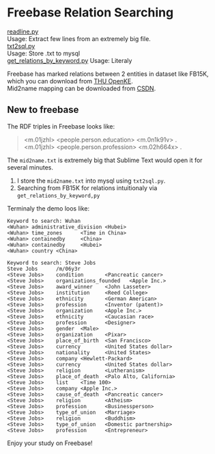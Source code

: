 # Freebase Relation Searching

[readline.py](https://github.com/zecoo/mini_tools/blob/master/readline.py)   
Usage: Extract few lines from an extremely big file.   
[txt2sql.py](https://github.com/zecoo/mini_tools/blob/master/txt2sql.py)    
Usage: Store .txt to mysql   
[get_relations_by_keyword.py](https://github.com/zecoo/freebase_structure/blob/master/get_relations_by_keyword.py)
Usage: Literaly   

Freebase has marked relations between 2 entities in dataset like FB15K, which you can download from [THU OpenKE](https://github.com/thunlp/OpenKE).   
Mid2name mapping can be downloaded from [CSDN](https://download.csdn.net/download/guotong1988/9865898).

## New to freebase
The RDF triples in Freebase looks like:    
> <m.01jzhl>  <people.person.education>   <m.0n1k91v> .  
> <m.01jzhl>  <people.person.profession>  <m.02h664x> .  
   
The `mid2name.txt` is extremely big that Sublime Text would open it for several minutes.    
1. I store the `mid2name.txt` into mysql using `txt2sql.py`.
2. Searching from FB15K for relations intuitionaly via `get_relations_by_keyword,py`
   
Terminaly the demo loos like:   
```
Keyword to search: Wuhan
<Wuhan> administrative_division <Hubei>
<Wuhan> time_zones      <Time in China>
<Wuhan> containedby     <China>
<Wuhan> containedby     <Hubei>
<Wuhan> country <China>
```   
```
Keyword to search: Steve Jobs
Steve Jobs      /m/06y3r
<Steve Jobs>    condition       <Pancreatic cancer>
<Steve Jobs>    organizations_founded   <Apple Inc.>
<Steve Jobs>    award_winner    <John Lasseter>
<Steve Jobs>    institution     <Reed College>
<Steve Jobs>    ethnicity       <German American>
<Steve Jobs>    profession      <Inventor (patent)>
<Steve Jobs>    organization    <Apple Inc.>
<Steve Jobs>    ethnicity       <Caucasian race>
<Steve Jobs>    profession      <Designer>
<Steve Jobs>    gender  <Male>
<Steve Jobs>    organization    <Pixar>
<Steve Jobs>    place_of_birth  <San Francisco>
<Steve Jobs>    currency        <United States dollar>
<Steve Jobs>    nationality     <United States>
<Steve Jobs>    company <Hewlett-Packard>
<Steve Jobs>    currency        <United States dollar>
<Steve Jobs>    religion        <Lutheranism>
<Steve Jobs>    place_of_death  <Palo Alto, California>
<Steve Jobs>    list    <Time 100>
<Steve Jobs>    company <Apple Inc.>
<Steve Jobs>    cause_of_death  <Pancreatic cancer>
<Steve Jobs>    religion        <Atheism>
<Steve Jobs>    profession      <Businessperson>
<Steve Jobs>    type_of_union   <Marriage>
<Steve Jobs>    religion        <Buddhism>
<Steve Jobs>    type_of_union   <Domestic partnership>
<Steve Jobs>    profession      <Entrepreneur>
```
  
Enjoy your study on Freebase!
